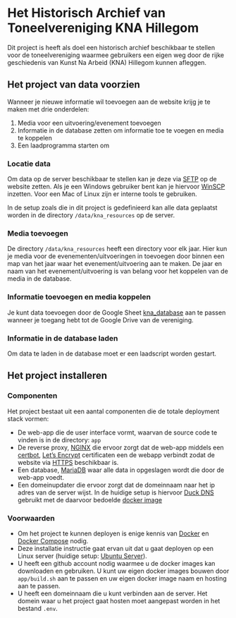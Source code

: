 # Het Historisch Archief van Toneelvereniging KNA Hillegom

Dit project is heeft als doel een historisch archief beschikbaar te stellen voor de toneelvereniging waarmee gebruikers een eigen weg door de rijke geschiedenis van Kunst Na Arbeid (KNA) Hillegom kunnen afleggen.

## Het project van data voorzien

Wanneer je nieuwe informatie wil toevoegen aan de website krijg je te maken met drie onderdelen:

1. Media voor een uitvoering/evenement toevoegen
2. Informatie in de database zetten om informatie toe te voegen en media te koppelen
3. Een laadprogramma starten om

### Locatie data

Om data op de server beschikbaar te stellen kan je deze via [SFTP](https://en.wikipedia.org/wiki/SSH_File_Transfer_Protocol) op de website zetten. Als je een Windows gebruiker bent kan je hiervoor [WinSCP](https://winscp.net/eng/index.php) inzetten. Voor een Mac of Linux zijn er interne tools te gebruiken.

In de setup zoals die in dit project is gedefinieerd kan alle data geplaatst worden in de directory ```/data/kna_resources``` op de server.

### Media toevoegen

De directory ```/data/kna_resources``` heeft een directory voor elk jaar. Hier kun je media voor de evenementen/uitvoeringen in toevoegen door binnen een map van het jaar waar het evenement/uitvoering aan te maken. De jaar en naam van het evenement/uitvoering is van belang voor het koppelen van de media in de database.

### Informatie toevoegen en media koppelen

Je kunt data toevoegen door de Google Sheet [kna_database](https://docs.google.com/spreadsheets/d/13KDwR3IscHzJHt_mKWLaBtkP6HGC4ZtbhojuUbEjjlk/edit?gid=919083429#gid=919083429) aan te passen wanneer je toegang hebt tot de Google Drive van de vereniging.

### Informatie in de database laden

Om data te laden in de database moet er een laadscript worden gestart.

## Het project installeren

### Componenten

Het project bestaat uit een aantal componenten die de totale deployment stack vormen:

* De web-app die de user interface vormt, waarvan de source code te vinden is in de directory: ```app```
* De reverse proxy, [NGINX](https://docs.nginx.com/nginx/admin-guide/web-server/reverse-proxy/) die ervoor zorgt dat de web-app middels een [certbot](https://certbot.eff.org/), [Let’s Encrypt](https://letsencrypt.org/) certificaten een de webapp verbindt zodat de website via [HTTPS](https://en.wikipedia.org/wiki/HTTPS) beschikbaar is.
* Een database, [MariaDB](https://mariadb.org/) waar alle data in opgeslagen wordt die door de web-app voedt.
* Een domeinupdater die ervoor zorgt dat de domeinnaam naar het ip adres van de server wijst. In de huidige setup is hiervoor [Duck DNS](https://www.duckdns.org/) gebruikt met de daarvoor bedoelde [docker image](https://github.com/linuxserver/docker-duckdns)

### Voorwaarden

* Om het project te kunnen deployen is enige kennis van [Docker](https://www.docker.com/) en [Docker Compose](https://docs.docker.com/compose/) nodig.
* Deze installatie instructie gaat ervan uit dat u gaat deployen op een Linux server (huidige setup: [Ubuntu Server](https://ubuntu.com/download/server)).
* U heeft een github account nodig waarmee u de docker images kan downloaden en gebruiken. U kunt uw eigen docker images bouwen door ```app/build.sh``` aan te passen en uw eigen docker image naam en hosting aan te passen.
* U heeft een domeinnaam die u kunt verbinden aan de server. Het domein waar u het project gaat hosten moet aangepast worden in het bestand ```.env```.

